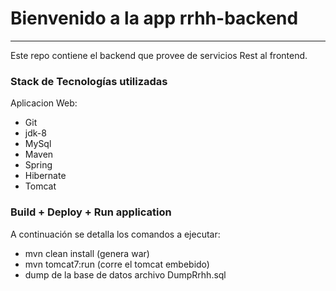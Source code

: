 # Bienvenido a la app rrhh-backend 
-----------------------------------
Este repo contiene el backend que provee de servicios Rest al frontend.

### Stack de Tecnologías utilizadas
Aplicacion Web:

* Git
* jdk-8
* MySql
* Maven
* Spring
* Hibernate
* Tomcat

### Build + Deploy + Run application
A continuación se detalla los comandos a ejecutar:

* mvn clean install (genera war)
* mvn tomcat7:run (corre el tomcat embebido)
* dump de la base de datos archivo DumpRrhh.sql 